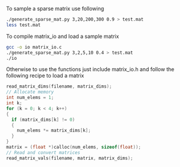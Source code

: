 To sample a sparse matrix use following

```bash
./generate_sparse_mat.py 3,20,200,300 0.9 > test.mat
less test.mat
```

To compile matrix_io and load a sample matrix

```bash
gcc -o io matrix_io.c
./generate_sparse_mat.py 3,2,5,10 0.4 > test.mat
./io
```

Otherwise to use the functions just include matrix_io.h and follow the following recipe to load a matrix

```C
read_matrix_dims(filename, matrix_dims);
// Allocate memory
int num_elems = 1;
int k;
for (k = 0; k < 4; k++)
{
  if (matrix_dims[k] != 0)
  {
    num_elems *= matrix_dims[k];
  }
}
matrix = (float *)calloc(num_elems, sizeof(float));
// Read and convert matrices
read_matrix_vals(filename, matrix, matrix_dims);
```
